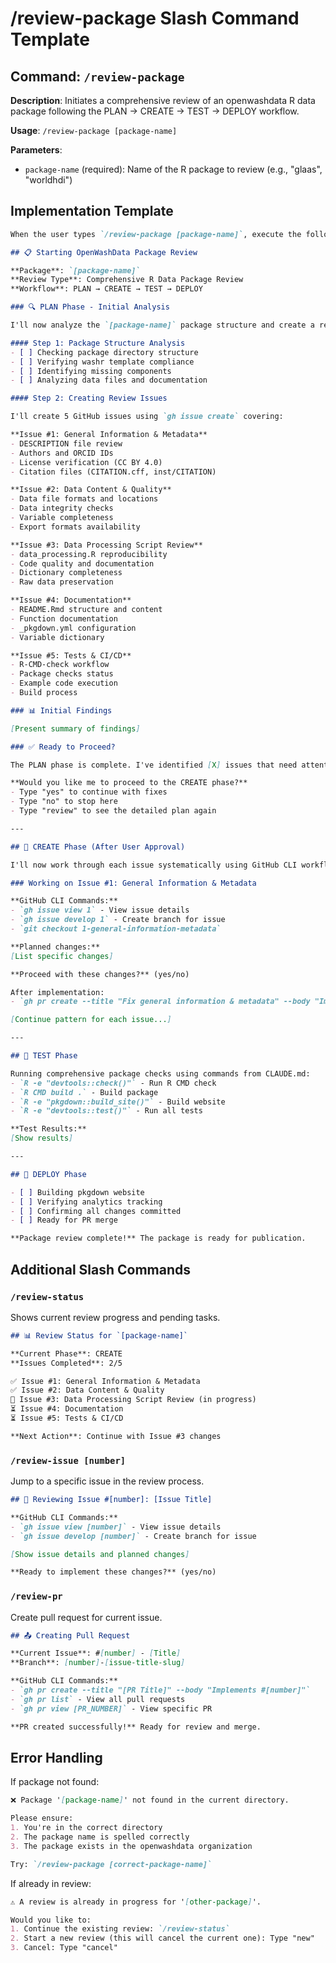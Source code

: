 # /review-package Slash Command Template

## Command: `/review-package`

**Description**: Initiates a comprehensive review of an openwashdata R data package following the PLAN → CREATE → TEST → DEPLOY workflow.

**Usage**: `/review-package [package-name]`

**Parameters**:
- `package-name` (required): Name of the R package to review (e.g., "glaas", "worldhdi")

## Implementation Template

```markdown
When the user types `/review-package [package-name]`, execute the following:

## 📋 Starting OpenWashData Package Review

**Package**: `[package-name]`
**Review Type**: Comprehensive R Data Package Review
**Workflow**: PLAN → CREATE → TEST → DEPLOY

### 🔍 PLAN Phase - Initial Analysis

I'll now analyze the `[package-name]` package structure and create a review plan.

#### Step 1: Package Structure Analysis
- [ ] Checking package directory structure
- [ ] Verifying washr template compliance
- [ ] Identifying missing components
- [ ] Analyzing data files and documentation

#### Step 2: Creating Review Issues

I'll create 5 GitHub issues using `gh issue create` covering:

**Issue #1: General Information & Metadata**
- DESCRIPTION file review
- Authors and ORCID IDs
- License verification (CC BY 4.0)
- Citation files (CITATION.cff, inst/CITATION)

**Issue #2: Data Content & Quality**
- Data file formats and locations
- Data integrity checks
- Variable completeness
- Export formats availability

**Issue #3: Data Processing Script Review**
- data_processing.R reproducibility
- Code quality and documentation
- Dictionary completeness
- Raw data preservation

**Issue #4: Documentation**
- README.Rmd structure and content
- Function documentation
- _pkgdown.yml configuration
- Variable dictionary

**Issue #5: Tests & CI/CD**
- R-CMD-check workflow
- Package checks status
- Example code execution
- Build process

### 📊 Initial Findings

[Present summary of findings]

### ✅ Ready to Proceed?

The PLAN phase is complete. I've identified [X] issues that need attention.

**Would you like me to proceed to the CREATE phase?** 
- Type "yes" to continue with fixes
- Type "no" to stop here
- Type "review" to see the detailed plan again

---

## 🔧 CREATE Phase (After User Approval)

I'll now work through each issue systematically using GitHub CLI workflow:

### Working on Issue #1: General Information & Metadata

**GitHub CLI Commands:**
- `gh issue view 1` - View issue details
- `gh issue develop 1` - Create branch for issue
- `git checkout 1-general-information-metadata`

**Planned changes:**
[List specific changes]

**Proceed with these changes?** (yes/no)

After implementation:
- `gh pr create --title "Fix general information & metadata" --body "Implements #1"`

[Continue pattern for each issue...]

---

## 🧪 TEST Phase

Running comprehensive package checks using commands from CLAUDE.md:
- `R -e "devtools::check()"` - Run R CMD check
- `R CMD build .` - Build package
- `R -e "pkgdown::build_site()"` - Build website
- `R -e "devtools::test()"` - Run all tests

**Test Results:**
[Show results]

---

## 🚀 DEPLOY Phase

- [ ] Building pkgdown website
- [ ] Verifying analytics tracking
- [ ] Confirming all changes committed
- [ ] Ready for PR merge

**Package review complete!** The package is ready for publication.
```

## Additional Slash Commands

### `/review-status`
Shows current review progress and pending tasks.

```markdown
## 📊 Review Status for `[package-name]`

**Current Phase**: CREATE
**Issues Completed**: 2/5

✅ Issue #1: General Information & Metadata
✅ Issue #2: Data Content & Quality
🔄 Issue #3: Data Processing Script Review (in progress)
⏳ Issue #4: Documentation
⏳ Issue #5: Tests & CI/CD

**Next Action**: Continue with Issue #3 changes
```

### `/review-issue [number]`
Jump to a specific issue in the review process.

```markdown
## 🎯 Reviewing Issue #[number]: [Issue Title]

**GitHub CLI Commands:**
- `gh issue view [number]` - View issue details
- `gh issue develop [number]` - Create branch for issue

[Show issue details and planned changes]

**Ready to implement these changes?** (yes/no)
```

### `/review-pr`
Create pull request for current issue.

```markdown
## 📤 Creating Pull Request

**Current Issue**: #[number] - [Title]
**Branch**: [number]-[issue-title-slug]

**GitHub CLI Commands:**
- `gh pr create --title "[PR Title]" --body "Implements #[number]"`
- `gh pr list` - View all pull requests
- `gh pr view [PR_NUMBER]` - View specific PR

**PR created successfully!** Ready for review and merge.
```

## Error Handling

If package not found:
```markdown
❌ Package '[package-name]' not found in the current directory.

Please ensure:
1. You're in the correct directory
2. The package name is spelled correctly
3. The package exists in the openwashdata organization

Try: `/review-package [correct-package-name]`
```

If already in review:
```markdown
⚠️ A review is already in progress for '[other-package]'.

Would you like to:
1. Continue the existing review: `/review-status`
2. Start a new review (this will cancel the current one): Type "new"
3. Cancel: Type "cancel"
```